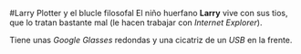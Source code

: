 #Larry Plotter y el blucle filosofal
El niño huerfano **Larry** vive con sus tios, que lo tratan bastante mal
(le hacen trabajar con *Internet Explorer*).

Tiene unas *Google Glasses* redondas y una cicatriz de un *USB* en la frente.
